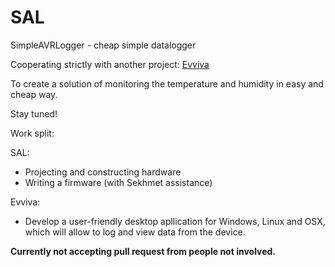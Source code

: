 SAL
===

SimpleAVRLogger - cheap simple datalogger

Cooperating strictly with another project:
[Evviva](https://github.com/Sekhmet/Evviva)

To create a solution of monitoring the temperature and humidity in easy and cheap way.

Stay tuned!

Work split:

SAL:
* Projecting and constructing hardware
* Writing a firmware (with Sekhmet assistance)

Evviva:
* Develop a user-friendly desktop apllication for Windows, Linux and OSX, which will allow to log and view data from the device.


**Currently not accepting pull request from people not involved.**
